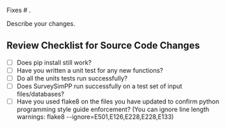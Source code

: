 Fixes # .

Describe your changes.

## Review Checklist for Source Code Changes

- [ ] Does pip install still work?
- [ ] Have you written a unit test for any new functions?
- [ ] Do all the units tests run successfully?
- [ ] Does SurveySimPP run successfully on a test set of input files/databases?
- [ ] Have you used flake8 on the files you have updated to confirm python programming style guide enforcement? (You can ignore line length warnings: flake8 --ignore=E501,E126,E228,E228,E133)
